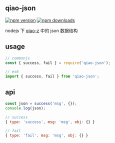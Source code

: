 ## qiao-json

[![npm version](https://img.shields.io/npm/v/qiao-json.svg?style=flat-square)](https://www.npmjs.org/package/qiao-json)
[![npm downloads](https://img.shields.io/npm/dm/qiao-json.svg?style=flat-square)](https://npm-stat.com/charts.html?package=qiao-json)

nodejs 下 [qiao-z](https://qiao-z.insistime.com/#/) 中的 json 数据结构

## usage

```javascript
// commonjs
const { success, fail } = require('qiao-json');

// es6
import { success, fail } from 'qiao-json';
```

## api

```javascript
const json = success('msg', {});
console.log(json);

// success
{ type: 'success', msg: 'msg', obj: {} }

// fail
{ type: 'fail', msg: 'msg', obj: {} }
```
